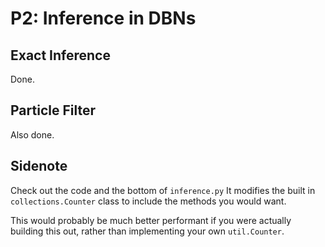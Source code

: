 
P2: Inference in DBNs
=====================

Exact Inference
---------------

Done.

Particle Filter
---------------

Also done.

Sidenote
--------

Check out the code and the bottom of `inference.py`
It modifies the built in `collections.Counter` class to include the methods you
would want.

This would probably be much better performant if you were actually building this
out, rather than implementing your own `util.Counter`.


